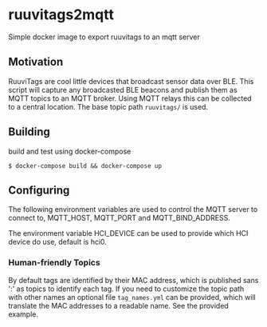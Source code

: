 # ruuvitags2mqtt
Simple docker image to export ruuvitags to an mqtt server

## Motivation

RuuviTags are cool little devices that broadcast sensor data over BLE. This script will capture any broadcasted BLE beacons and publish them as MQTT topics to an MQTT broker. Using MQTT relays this can be collected to a central location. The base topic path ```ruuvitags/``` is used.

## Building
build and test using docker-compose
```
$ docker-compose build && docker-compose up
```

## Configuring
The following environment variables are used to control the MQTT server to connect to, MQTT_HOST, MQTT_PORT and MQTT_BIND_ADDRESS.

The environment variable HCI_DEVICE can be used to provide which HCI device do use, default is hci0.

### Human-friendly Topics

By default tags are identified by their MAC address, which is published sans ':' as topics to identify each tag. If you need to customize the topic path with other names an optional file ```tag_names.yml``` can be provided, which will translate the MAC addresses to a readable name. See the provided example.
